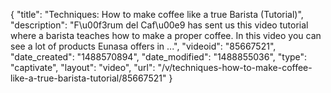 {
    "title": "Techniques: How to make coffee like a true Barista (Tutorial)",
    "description": "F\u00f3rum del Caf\u00e9 has sent us this video tutorial where a barista teaches how to make a proper coffee. In this video you can see a lot of products Eunasa offers in ...",
    "videoid": "85667521",
    "date_created": "1488570894",
    "date_modified": "1488855036",
    "type": "captivate",
    "layout": "video",
    "url": "\/v\/techniques-how-to-make-coffee-like-a-true-barista-tutorial\/85667521"
}